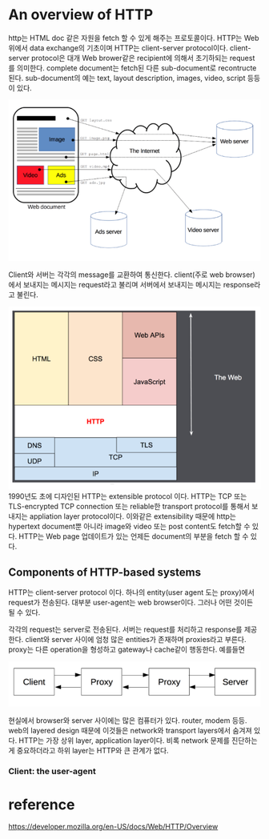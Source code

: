 # An overview of HTTP
http는 HTML doc 같은 자원을 fetch 할 수 있게 해주는 프로토콜이다. HTTP는 Web 위에서 data exchange의 기초이며 HTTP는 client-server protocol이다. client-server protocol은 대개 Web brower같은 recipient에 의해서 초기하되는 request를 의미한다. complete document는 fetch된 다른 sub-document로 recontructe된다. sub-document의 예는 text, layout description, images, video, script 등등이 있다.

![image](../img/overviewHTTP_1.PNG)

Client와 서버는 각각의 message를 교환하여 통신한다. client(주로 web browser)에서 보내지는 메시지는 request라고 불리며 서버에서 보내지는 메시지는 response라고 불린다.

![image](../img/overviewHTTP_2.PNG)
1990년도 초에 디자인된 HTTP는 extensible protocol 이다. HTTP는 TCP 또는 TLS-encrypted TCP connection 또는 reliable한 transport protocol를 통해서 보내지는 appliation layer protocol이다. 이와같은 extensibility 때문에 http는 hypertext document뿐 아니라 image와 video 또는 post content도 fetch할 수 있다. HTTP는 Web page 업데이트가 있는 언제든 document의 부분을 fetch 할 수 있다.

## Components of HTTP-based systems
HTTP는 client-server protocol 이다. 하나의 entity(user agent 도는 proxy)에서 request가 전송된다. 대부분 user-agent는 web browser이다. 그러나 어떤 것이든 될 수 있다.

각각의 request는 server로 전송된다. 서버는 request를 처리하고 response를 제공한다. client와 server 사이에 엄청 많은 entities가 존재하며 proxies라고 부른다. proxy는 다른 operation을 형성하고 gateway나 cache같이 행동한다. 예를들면

![image](../img/overviewHTTP_3.PNG)

현실에서 browser와 server 사이에는 많은 컴퓨터가 있다. router, modem 등등. web의 layered design 때문에 이것들은 network와 transport layers에서 숨겨져 있다. HTTP는 가장 상위 layer, application layer이다. 비록 network 문제를 진단하는게 중요하더라고 하위 layer는 HTTP와 큰 관계가 없다.

### Client: the user-agent


# reference
https://developer.mozilla.org/en-US/docs/Web/HTTP/Overview